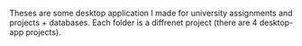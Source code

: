 Theses are some desktop application I made for university assignments and projects + databases.
Each folder is a diffrenet project (there are 4 desktop-app projects).
